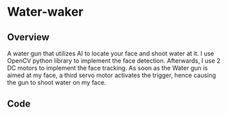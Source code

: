 # Water-waker
## Overview
A water gun that utilizes AI to locate your face and shoot water at it. I use OpenCV python library to implement the face detection. Afterwards, I use 2 DC motors to implement the face tracking. As soon as the Water gun is aimed at my face, a third servo motor activates the trigger, hence causing the gun to shoot water on my face.
## Code
